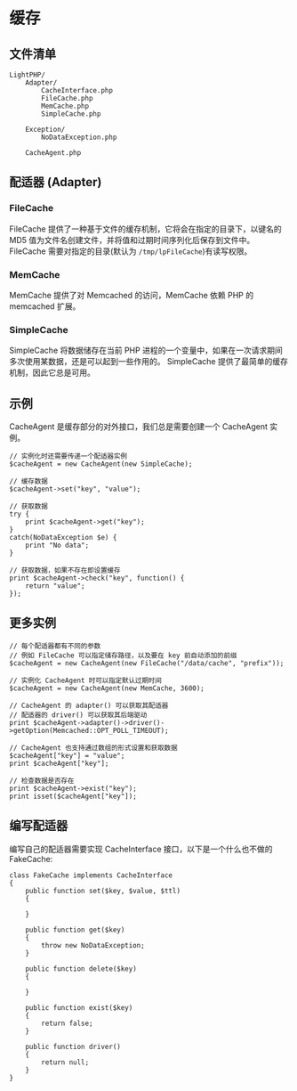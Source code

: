 # 缓存

## 文件清单

    LightPHP/
        Adapter/
            CacheInterface.php
            FileCache.php
            MemCache.php
            SimpleCache.php

        Exception/
            NoDataException.php

        CacheAgent.php

## 配适器 (Adapter)

### FileCache
FileCache 提供了一种基于文件的缓存机制，它将会在指定的目录下，以键名的 MD5 值为文件名创建文件，并将值和过期时间序列化后保存到文件中。
FileCache 需要对指定的目录(默认为 `/tmp/lpFileCache`)有读写权限。

### MemCache
MemCache 提供了对 Memcached 的访问，MemCache 依赖 PHP 的 memcached 扩展。

### SimpleCache
SimpleCache 将数据储存在当前 PHP 进程的一个变量中，如果在一次请求期间多次使用某数据，还是可以起到一些作用的。
SimpleCache 提供了最简单的缓存机制，因此它总是可用。

## 示例
CacheAgent 是缓存部分的对外接口，我们总是需要创建一个 CacheAgent 实例。

    // 实例化时还需要传递一个配适器实例
    $cacheAgent = new CacheAgent(new SimpleCache);

    // 缓存数据
    $cacheAgent->set("key", "value");

    // 获取数据
    try {
        print $cacheAgent->get("key");
    }
    catch(NoDataException $e) {
        print "No data";
    }

    // 获取数据，如果不存在即设置缓存
    print $cacheAgent->check("key", function() {
        return "value";
    });

## 更多实例

    // 每个配适器都有不同的参数
    // 例如 FileCache 可以指定储存路径，以及要在 key 前自动添加的前缀
    $cacheAgent = new CacheAgent(new FileCache("/data/cache", "prefix"));

    // 实例化 CacheAgent 时可以指定默认过期时间
    $cacheAgent = new CacheAgent(new MemCache, 3600);

    // CacheAgent 的 adapter() 可以获取其配适器
    // 配适器的 driver() 可以获取其后端驱动
    print $cacheAgent->adapter()->driver()->getOption(Memcached::OPT_POLL_TIMEOUT);

    // CacheAgent 也支持通过数组的形式设置和获取数据
    $cacheAgent["key"] = "value";
    print $cacheAgent["key"];

    // 检查数据是否存在
    print $cacheAgent->exist("key");
    print isset($cacheAgent["key"]);

## 编写配适器
编写自己的配适器需要实现 CacheInterface 接口，以下是一个什么也不做的 FakeCache:

    class FakeCache implements CacheInterface
    {
        public function set($key, $value, $ttl)
        {

        }

        public function get($key)
        {
            throw new NoDataException;
        }

        public function delete($key)
        {

        }

        public function exist($key)
        {
            return false;
        }

        public function driver()
        {
            return null;
        }
    }
